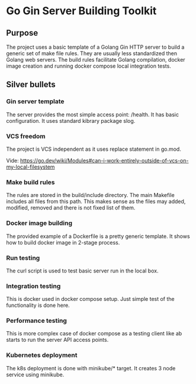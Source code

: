 # Go Gin Server Building Toolkit

## Purpose

The project uses a basic template of a Golang Gin HTTP server to build
a generic set of make file rules. They are usually less standardized
then Golang web servers. The build rules facilitate Golang compilation,
docker image creation and running docker compose local integration tests.

## Silver bullets

### Gin server template

The server provides the most simple access point: /health. It has basic
configuration. It uses standard kibrary package slog.

### VCS freedom

The project is VCS independent as it uses replace statement in go.mod.

Vide: https://go.dev/wiki/Modules#can-i-work-entirely-outside-of-vcs-on-my-local-filesystem

### Make build rules

The rules are stored in the build/include directory. The main Makefile
includes all files from this path. This makes sense as the files may
added, modified, removed and there is not fixed list of them.

### Docker image building

The provided example of a Dockerfile is a pretty generic template. It shows
how to build docker image in 2-stage process.

### Run testing

The curl script is used to test basic server run in the local box.

### Integration testing

This is docker used in docker compose setup. Just simple test of the functionality
is done here.

### Performance testing

This is more complex case of docker compose as a testing client like ab starts
to run the server API access points.

### Kubernetes deployment

The k8s deployment is done with minikube/* target. It creates 3 node service using minikube.

